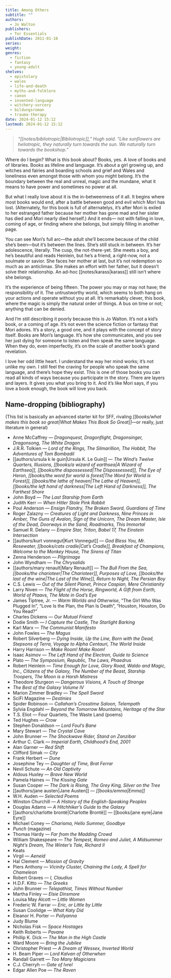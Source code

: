 ```yaml
---
title: Among Others
subtitle: ""
authors:
  - Jo Walton
publishers:
  - Tor Essentials
publishDate: 2011-01-18
series: 
weight: 
genres:
  - fiction
  - fantasy
  - young-adult
shelves:
  - epistolary
  - wales
  - life-and-death
  - myths-and-folklore
  - canon
  - invented-language
  - witchery-sorcery
  - bildungsroman
  - trauma-therapy
date: 2024-01-12 15:12
lastmod: 2024-01-12 15:12
---
```

> _“[[notes/bibliotropic|Bibliotropic]],” Hugh said. “Like sunflowers are heliotropic, they naturally turn towards the sun. We naturally turn towards the bookshop.”_

Where do I begin? What is this book about? Books, yes. A love of books and of libraries. Books as lifeline and language. It’s about a girl growing up, and witches and fairies and boarding schools and grief and Wales and loneliness even amongst those with whom you might belong. It’s the boundary between the real and unreal, magic and the mundane, what it means to have power and sometimes no power at all.

But what I really love about it is the in-betweenness of it all. It begins where most books would end, after a battle between good and evil which Mori has lost. (Alternately, for this book is full of alternatelys, it’s after Mori is exiled to her estranged father because her mother has gone mad and her sister has died and Mori nearly died herself.) And it ends— not with falling in love, coming of age, or finding where she belongs, but simply filling in another page.

You can see Mori’s full arc—the adult she’ll become because of the child she’s been—but it’s between the lines. She’s still stuck in between. It’s her adolescence, literally. The cusp, the not-there-yet. She meets a boy, and he’s beautiful and reads Heinlein, but he’s a friend, a right-now, not a soulmate or savior. She faces her mother at last, but it’s not redemption so much as an anticlimax. She makes an effort with her father, but it doesn’t solve their relationship. An ad-hoc [[notes/karass|karass]] still isn’t where she belongs.

It’s the experience of being fifteen. The power you may or may not have; the responsibility of it. The untrustworthy world, which seems to both hang on your actions and operate without you at all. It’s remarkably clever, this book, where the magic is simply the natural order of things. A bus on time or not; anything that can be denied.

And I’m still describing it poorly because this is Jo Walton. It’s not a kid’s book, or a coming of age. It’s not even the science fiction or fantasy that Mori adores. It’s a story, a good one, and it plays with the concept of story itself. Books are Mori’s language. It’s how she communicates, and you see her just dying for someone to listen and then speak the same language. When they do, even imperfectly, it’s on the scale of another book’s grand revelation.

I love her odd little heart. I understand the way her mind works; it’s not unlike my own. I still feel the craving for people who speak the same language, and there’s hope they exist. This is one of those books you can read all kinds of ways because you participate in the story. There are layers and layers. It gives you what you bring to it. And it’s like Mori says, if you love a book enough, the book will love you back.

## Name-dropping (bibliography)
(This list is basically an advanced starter kit for SFF, rivaling *[[books/what makes this book so great|What Makes This Book So Great]]*—or really, just literature in general)

- Anne McCaffrey — *Dragonquest, Dragonflight, Dragonsinger, Dragonsong, The White Dragon*
- J.R.R. Tolkien — *Lord of the Rings, The Silmarillion, The Hobbit, The Adventures of Tom Bombadil*
- [[authors/ursula k le guin|Ursula K. Le Guin]] — *The Wind’s Twelve Quarters, Illusions, [[books/a wizard of earthsea|A Wizard of Earthsea]], [[books/the dispossessed|The Dispossessed]], The Eye of Heron, [[books/the word for world is forest|The Word for World is Forest]], [[books/the lathe of heaven|The Lathe of Heaven]], [[books/the left hand of darkness|The Left Hand of Darkness]], The Farthest Shore*
- John Boyd — _The Last Starship from Earth_
- Judith Kerr — _When Hitler Stole Pink Rabbit_
- Poul Anderson — *Ensign Flandry, The Broken Sword, Guardians of Time*
- Roger Zalazny — *Creatures of Light and Darkness, Nine Princes in Amber, The Guns of Avalon, Sign of the Unicorn, The Dream Master, Isle of the Dead, Doorways in the Sand, Roadmarks, This Immortal*
- Samuel R. Delany — *Empire Star, Triton, Babel 17, The Einstein Intersection*
- [[authors/kurt vonnegut|Kurt Vonnegut]] — *God Bless You, Mr. Rosewater, [[books/cats cradle|Cat’s Cradle]], Breakfast of Champions, Welcome to the Monkey House, The Sirens of Titan*
- Zenna Henderson — _Pilgrimage_
- John Wyndham — _The Chrysalids_
- [[authors/mary renault|Mary Renault]] — *The Bull From the Sea, [[books/the charioteer|The Charioteer]], Purposes of Love, [[books/the last of the wine|The Last of the Wine]], Return to Night, The Persian Boy*
- C.S. Lewis — *Out of the Silent Planet, Prince Caspian, Mere Christianity*
- Larry Niven — *The Flight of the Horse, Ringworld, A Gift from Earth, World of Ptaavs, The Mote in God’s Eye*
- James Tiptree, Jr. — _Warm Worlds and Otherwise_, “The Girl Who Was Plugged In”, “Love Is the Plan, the Plan Is Death”, “Houston, Houston, Do You Read?”
- Charles Dickens — _Our Mutual Friend_
- Dodie Smith — *I Capture the Castle, The Starlight Barking*
- Karl Marx — _The Communist Manifesto_
- John Fowles — _The Magus_
- Robert Silverberg — *Dying Inside, Up the Line, Born with the Dead, Stepsons of Terra, Voyage to Alpha Centauri, The World Inside*
- Harry Harrison — *Make Room! Make Room!*
- Isaac Asimov — *The Left Hand of the Electron, Guide to Science*
- Plato — *The Symposium, Republic, The Laws, Phaedrus*
- Robert Heinlein — *Time Enough for Love, Glory Road, Waldo and Magic, Inc., Citizens of the Galaxy, The Number of the Beast, Starship Troopers, The Moon is a Harsh Mistress*
- Theodore Sturgeon — _Dangerous Visions, A Touch of Strange_
- _The Best of the Galaxy Volume IV_
- Marion Zimmer Bradley — _The Spell Sword_
- SciFi Magazine — _Destinies_
- Spider Robinson — *Callahan’s Crosstime Saloon, Telempath*
- Sylvia Engdahl — *Beyond the Tomorrow Mountains, Heritage of the Star*
- T.S. Eliot — Four Quartets, The Waste Land (poems)
- Ted Hughes — *Crow*
- Stephen Donaldson — _Lord Foul’s Bane_
- Mary Stewart — *The Crystal Cave*
- John Brunner — *The Shockwave Rider, Stand on Zanzibar*
- Arthur C. Clark — *Imperial Earth, Childhood’s End, 2001*
- Alan Garner — *Red Shift*
- Clifford Simak — *City*
- Frank Herbert — *Dune*
- Josephine Tey — *Daughter of Time, Brat Ferrar*
- Nevil Schute — *An Old Captivity*
- Aldous Huxley — *Brave New World*
- Pamela Haines — *The Kissing Gate*
- Susan Cooper — *The Dark is Rising, The Grey King, Silver on the Tree*
- [[authors/jane austen|Jane Austen]] — *[[books/emma|Emma]]*
- W.H. Auden — *Selected Poems*
- Winston Churchill — _A History of the English-Speaking Peoples_
- Douglas Adams — _A Hitchhiker’s Guide to the Galaxy_
- [[authors/charlotte brontë|Charlotte Brontë]] — [[books/jane eyre|Jane Eyre]]
- Michael Coney — *Charisma, Hello Summer, Goodbye*
- _Punch_ (magazine)
- Thomas Hardy — *Far from the Madding Crowd*
- William Shakespeare — *The Tempest, Romeo and Juliet, A Midsummer Night’s Dream, The Winter’s Tale, Richard II*
- Keats
- Virgil — *Aeneid*
- Hal Clement — *Mission of Gravity*
- Piers Anthony — *Vicinity Cluster, Chaining the Lady, A Spell for Chameleon*
- Robert Graves — _I, Claudius_
- H.D.F. Kitto — *The Greeks*
- John Brunner — *Telepathist, Times Without Number*
- Martha Finley — _Elsie Dinsmore_
- Louisa May Alcott — _Little Women_
- Frederic W. Farrar — _Eric, or Little by Little_
- Susan Coolidge — _What Katy Did_
- Eleanor H. Porter — _Pollyanna_
- Judy Blume 
- Nicholas Fisk — _Space Hostages_
- Keith Roberts — _Pavane_
- Phillip K. Dick — _The Man in the High Castle_
- Ward Moore — _Bring the Jubilee_
- Christopher Priest — _A Dream of Wessex, Inverted World_
- H. Beam Piper — _Lord Kalvan of Otherwhen_
- Randall Garrett — _Too Many Magicians_
- C.J. Cherryh — _Gate of Ivrel_
- Edgar Allen Poe — *The Raven*